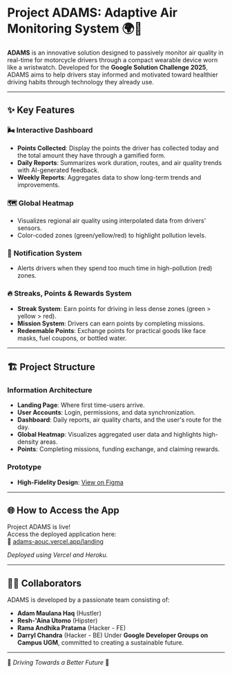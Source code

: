 # Project ADAMS: Adaptive Air Monitoring System 🌍🛵

**ADAMS** is an innovative solution designed to passively monitor air quality in real-time for motorcycle drivers through a compact wearable device worn like a wristwatch. Developed for the **Google Solution Challenge 2025**, ADAMS aims to help drivers stay informed and motivated toward healthier driving habits through technology they already use.

---

## ✨ Key Features

### 🌬️ **Interactive Dashboard**
- **Points Collected**: Display the points the driver has collected today and the total amount they have through a gamified form.
- **Daily Reports**: Summarizes work duration, routes, and air quality trends with AI-generated feedback.
- **Weekly Reports**: Aggregates data to show long-term trends and improvements.

### 🗺️ **Global Heatmap**
- Visualizes regional air quality using interpolated data from drivers' sensors.
- Color-coded zones (green/yellow/red) to highlight pollution levels.

### 🔔 **Notification System**
- Alerts drivers when they spend too much time in high-pollution (red) zones.

### 🔥 **Streaks, Points & Rewards System**
- **Streak System**: Earn points for driving in less dense zones (green > yellow > red).
- **Mission System**: Drivers can earn points by completing missions.
- **Redeemable Points**: Exchange points for practical goods like face masks, fuel coupons, or bottled water.

---

## 🏗️ Project Structure

### **Information Architecture**
- **Landing Page**: Where first time-users arrive.
- **User Accounts**: Login, permissions, and data synchronization.
- **Dashboard**: Daily reports, air quality charts, and the user's route for the day.
- **Global Heatmap**: Visualizes aggregated user data and highlights high-density areas.
- **Points**: Completing missions, funding exchange, and claiming rewards.

### **Prototype**
- **High-Fidelity Design**: [View on Figma](https://www.figma.com/design/ZgTS5BJalQoFUwfJRTLd9C/ADAMS-project?node-id=1-7&t=YcfnNV9nMTwolqay-1)

---

## 🌐 How to Access the App

Project ADAMS is live!  
Access the deployed application here:  
🔗 [adams-aouc.vercel.app/landing](https://adams-aouc.vercel.app/landing)

_Deployed using Vercel and Heroku._

---

## 🧑‍💻 Collaborators
ADAMS is developed by a passionate team consisting of:
- **Adam Maulana Haq** (Hustler)
- **Resh-'Aina Utomo** (Hipster)
- **Rama Andhika Pratama** (Hacker - FE)
- **Darryl Chandra** (Hacker - BE)
Under **Google Developer Groups on Campus UGM**, committed to creating a sustainable future.

---

🌱 *Driving Towards a Better Future* 🌱
